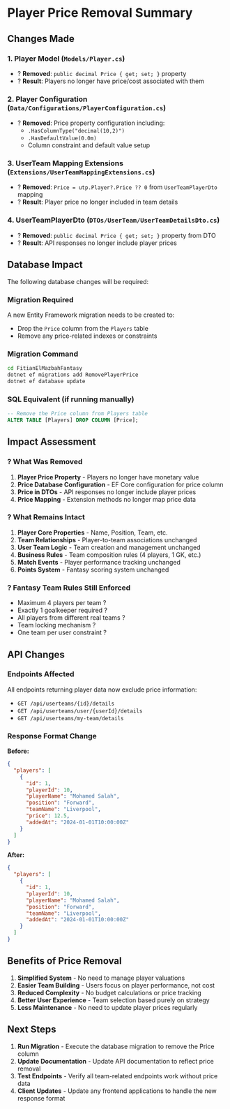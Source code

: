 # Player Price Removal Summary

## Changes Made

### 1. **Player Model (`Models/Player.cs`)**
- ? **Removed**: `public decimal Price { get; set; }` property
- ? **Result**: Players no longer have price/cost associated with them

### 2. **Player Configuration (`Data/Configurations/PlayerConfiguration.cs`)**
- ? **Removed**: Price property configuration including:
  - `.HasColumnType("decimal(10,2)")`
  - `.HasDefaultValue(0.0m)`
  - Column constraint and default value setup

### 3. **UserTeam Mapping Extensions (`Extensions/UserTeamMappingExtensions.cs`)**
- ? **Removed**: `Price = utp.Player?.Price ?? 0` from `UserTeamPlayerDto` mapping
- ? **Result**: Player price no longer included in team details

### 4. **UserTeamPlayerDto (`DTOs/UserTeam/UserTeamDetailsDto.cs`)**
- ? **Removed**: `public decimal Price { get; set; }` property from DTO
- ? **Result**: API responses no longer include player prices

## Database Impact

The following database changes will be required:

### Migration Required
A new Entity Framework migration needs to be created to:
- Drop the `Price` column from the `Players` table
- Remove any price-related indexes or constraints

### Migration Command
```bash
cd FitianElMazbahFantasy
dotnet ef migrations add RemovePlayerPrice
dotnet ef database update
```

### SQL Equivalent (if running manually)
```sql
-- Remove the Price column from Players table
ALTER TABLE [Players] DROP COLUMN [Price];
```

## Impact Assessment

### ? **What Was Removed**
1. **Player Price Property** - Players no longer have monetary value
2. **Price Database Configuration** - EF Core configuration for price column
3. **Price in DTOs** - API responses no longer include player prices
4. **Price Mapping** - Extension methods no longer map price data

### ? **What Remains Intact**
1. **Player Core Properties** - Name, Position, Team, etc.
2. **Team Relationships** - Player-to-team associations unchanged
3. **User Team Logic** - Team creation and management unchanged
4. **Business Rules** - Team composition rules (4 players, 1 GK, etc.)
5. **Match Events** - Player performance tracking unchanged
6. **Points System** - Fantasy scoring system unchanged

### ? **Fantasy Team Rules Still Enforced**
- Maximum 4 players per team ?
- Exactly 1 goalkeeper required ?
- All players from different real teams ?
- Team locking mechanism ?
- One team per user constraint ?

## API Changes

### Endpoints Affected
All endpoints returning player data now exclude price information:
- `GET /api/userteams/{id}/details`
- `GET /api/userteams/user/{userId}/details` 
- `GET /api/userteams/my-team/details`

### Response Format Change
**Before:**
```json
{
  "players": [
    {
      "id": 1,
      "playerId": 10,
      "playerName": "Mohamed Salah",
      "position": "Forward",
      "teamName": "Liverpool",
      "price": 12.5,
      "addedAt": "2024-01-01T10:00:00Z"
    }
  ]
}
```

**After:**
```json
{
  "players": [
    {
      "id": 1,
      "playerId": 10,
      "playerName": "Mohamed Salah", 
      "position": "Forward",
      "teamName": "Liverpool",
      "addedAt": "2024-01-01T10:00:00Z"
    }
  ]
}
```

## Benefits of Price Removal

1. **Simplified System** - No need to manage player valuations
2. **Easier Team Building** - Users focus on player performance, not cost
3. **Reduced Complexity** - No budget calculations or price tracking
4. **Better User Experience** - Team selection based purely on strategy
5. **Less Maintenance** - No need to update player prices regularly

## Next Steps

1. **Run Migration** - Execute the database migration to remove the Price column
2. **Update Documentation** - Update API documentation to reflect price removal
3. **Test Endpoints** - Verify all team-related endpoints work without price data
4. **Client Updates** - Update any frontend applications to handle the new response format